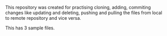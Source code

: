 This repository was created for practising cloning, adding, commiting changes like updating and deleting, 
pushing and pulling the files from local to remote repository and vice versa.

This has 3 sample files.
